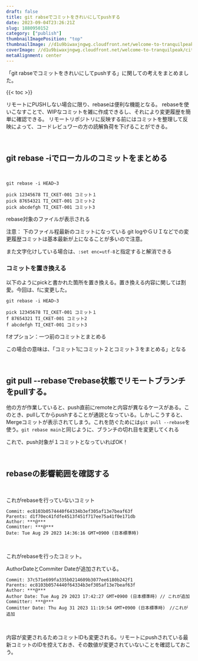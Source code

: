 ```yaml
---
draft: false
title: git rabseでコミットをきれいにしてpushする
date: 2023-09-04T23:26:21Z
slug: 1880950152
category: ["publish"]
thumbnailImagePosition: "top"
thumbnailImage: //d1u9biwaxjngwg.cloudfront.net/welcome-to-tranquilpeak/city-750.jpg
coverImage: //d1u9biwaxjngwg.cloudfront.net/welcome-to-tranquilpeak/city.jpg
metaAlignment: center
---
```

「git rabseでコミットをきれいにしてpushする」に関しての考えをまとめました。
<!--more-->

{{< toc >}}

リモートにPUSHしない場合に限り、rebaseは便利な機能となる。
rebaseを使いこなすことで、WIPなコミットを雑に作成できるし、それにより変更履歴を簡単に確認できる。
リモートリポジトリに反映する前にはコミットを整理して反映によって、コードレビュワーの方の読解負荷を下げることができる。

‌

## git rebase -iでローカルのコミットをまとめる

‌

```
git rebase -i HEAD~3

pick 12345678 TI_CKET-001 コミット１
pick 87654321 TI_CKET-001 コミット2
pick abcdefgh TI_CKET-001 コミット3
```


rebase対象のファイルが表示される


注意：
下のファイル程最新のコミットになっている
git logやＧＵＩなどでの変更履歴コミットは基本最新が上になることが多いので注意。

また文字化けしている場合は、`:set enc=utf-8`と指定すると解消できる

### コミットを置き換える


以下のようにpickと書かれた箇所を置き換える。置き換える内容に関しては割愛。今回は、fに変更した。

```
git rebase -i HEAD~3

pick 12345678 TI_CKET-001 コミット１
f 87654321 TI_CKET-001 コミット2
f abcdefgh TI_CKET-001 コミット3
```

fオプション：一つ前のコミットとまとめる


この場合の意味は、「コミット1にコミット２とコミット３をまとめる」となる

‌

## git pull --rebaseでrebase状態でリモートブランチをpullする。

他の方が作業していると、push直前にremoteと内容が異なるケースがある。このとき、pullしてからpushすることが通説となっている。しかしこうすると、Mergeコミットが表示されてしまう。これを防ぐためには`git pull --rebase`を使う。`git rebase main`と同じように、ブランチの切れ目を変更してくれる

これで、push対象が１コミットとなっていればOK！

‌

## rebaseの影響範囲を確認する

‌

これがrebaseを行っていないコミット

```
Commit: ec8103b0574440f64334b3ef305af13e7beaf63f
Parents: d1f70ec41fdfe4513f451f717ee75a41f0e171db
Author: ***@***
Committer: ***@***
Date: Tue Aug 29 2023 14:36:16 GMT+0900 (日本標準時)

```
‌

これがrebaseを行ったコミット。

AuthorDateとCommiter Dateが追加されている。

```
Commit: 37c571e699fa335b0214609b3077ee6180b242f1
Parents: ec8103b0574440f64334b3ef305af13e7beaf63f
Author: ***@***
Author Date: Tue Aug 29 2023 17:42:27 GMT+0900 (日本標準時) // これが追加
Committer: ***@***
Committer Date: Thu Aug 31 2023 11:19:54 GMT+0900 (日本標準時)　//これが追加
```

‌

内容が変更されるためコミットIDも変更される。リモートにpushされている最新コミットのIDを控えておき、その数値が変更されていないことを確認しておこう。
